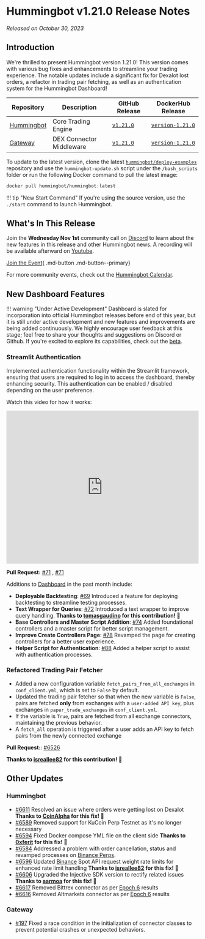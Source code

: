 # Hummingbot v1.21.0 Release Notes

*Released on October 30, 2023*

## Introduction

We're thrilled to present Hummingbot version 1.21.0! This version comes with various bug fixes and enhancements to streamline your trading experience. The notable updates include a significant fix for Dexalot lost orders, a refactor in trading pair fetching, as well as an authentication system for the Hummingbot Dashboard!


| Repository | Description | GitHub Release | DockerHub Release |
|------------|-------------|----------------|-------------------|
| [Hummingbot](https://github.com/hummingbot/hummingbot) | Core Trading Engine | [`v1.21.0`](https://github.com/hummingbot/hummingbot/releases/tag/v1.21.0) | [`version-1.21.0`](https://hub.docker.com/r/hummingbot/hummingbot/tags?name=version-1.21.0) |
| [Gateway](https://github.com/hummingbot/gateway) | DEX Connector Middleware | [`v1.21.0`](https://github.com/hummingbot/gateway/releases/tag/v1.21.0) | [`version-1.21.0`](https://hub.docker.com/r/hummingbot/gateway/tags?name=version-1.21.0) |

To update to the latest version, clone the latest [`hummingbot/deploy-examples`](https://github.com/hummingbot/deploy-examples) repository and use the `hummingbot-update.sh` script under the `/bash_scripts` folder or run the following Docker command to pull the latest image:

```bash
docker pull hummingbot/hummingbot:latest
```

!!! tip "New Start Command"
    If you're using the source version, use the `./start` command to launch Hummingbot.

## What's In This Release

Join the **Wednesday Nov 1st** community call on [Discord](https://discord.gg/hummingbot) to learn about the new features in this release and other Hummingbot news. A recording will be available afterward on [Youtube](https://www.youtube.com/c/hummingbot).

[Join the Event](https://discord.gg/hGnZ8sRr?event=1163485820062285854){ .md-button .md-button--primary}

For more community events, check out the [Hummingbot Calendar](https://www.notion.so/hummingbot-foundation/5c767683f80b45c4934aa8cf755a2ff5?v=4dd057ac162f49c9813e11cec0688204&pvs=4).


## New Dashboard Features

!!! warning "Under Active Development"
    Dashboard is slated for incorporation into official Hummingbot releases before end of this year, but it is still under active development and new features and improvements are being added continuously. We highly encourage user feedback at this stage; feel free to share your thoughts and suggestions on Discord or Github. If you're excited to explore its capabilities, check out the [beta](https://github.com/hummingbot/dashboard).


### Streamlit Authentication

Implemented authentication functionality within the Streamlit framework, ensuring that users are required to log in to access the dashboard, thereby enhancing security. This authentication can be enabled / disabled depending on the user preference. 

Watch this video for how it works:

<iframe style="width:100%; min-height:400px;" src="https://www.youtube.com/embed/VmlD_WQVe4M?si=esn1bc-d2Up-wase" frameborder="0" allow="accelerometer; autoplay; encrypted-media; gyroscope; picture-in-picture" allowfullscreen></iframe>

**Pull Request:** [#71](https://github.com/hummingbot/dashboard/pull/86) , [#71](https://github.com/hummingbot/dashboard/pull/86) 

Additions to [Dashboard](/dashboard/) in the past month include:

- **Deployable Backtesting**: [#69](https://github.com/hummingbot/dashboard/pull/69) Introduced a feature for deploying backtesting to streamline testing processes. 
- **Text Wrapper for Queries**: [#72](https://github.com/hummingbot/dashboard/pull/72) Introduced a text wrapper to improve query handling. **Thanks to [tomasgaudino](https://github.com/tomasgaudino) for this contribution! 🙏**
- **Base Controllers and Master Script Addition**: [#74](https://github.com/hummingbot/dashboard/pull/74) Added foundational controllers and a master script for better script management.
- **Improve Create Controllers Page**: [#78](https://github.com/hummingbot/dashboard/pull/78) Revamped the page for creating controllers for a better user experience.
- **Helper Script for Authentication**: [#88](https://github.com/hummingbot/dashboard/pull/88) Added a helper script to assist with authentication processes.

### Refactored Trading Pair Fetcher

* Added a new configuration variable `fetch_pairs_from_all_exchanges` in `conf_client.yml`, which is set to `False` by default.
* Updated the trading pair fetcher so that when the new variable is `False`, pairs are fetched **only** from exchanges with a `user-added API key`, plus exchanges in `paper_trade_exchanges` in `conf_client.yml`.
* If the variable is `True`, pairs are fetched from all exchange connectors, maintaining the previous behavior.
* A `fetch_all` operation is triggered after a user adds an API key to fetch pairs from the newly connected exchange

**Pull Request:**: [#6526](https://github.com/hummingbot/hummingbot/pull/6526) 

**Thanks to [isreallee82](https://github.com/isreallee82) for this contribution! 🙏**

## Other Updates

### Hummingbot

* [#6611](https://github.com/hummingbot/hummingbot/pull/6611) Resolved an issue where orders were getting lost on Dexalot **Thanks to [CoinAlpha](https://github.com/CoinAlpha) for this fix! 🙏**
* [#6589](https://github.com/hummingbot/hummingbot/pull/6589) Removed support for KuCoin Perp Testnet as it's no longer necessary
* [#6594](https://github.com/hummingbot/hummingbot/pull/6594) Fixed Docker compose YML file on the client side **Thanks to [0xferit](https://github.com/0xferit) for this fix! 🙏**
* [#6584](https://github.com/hummingbot/hummingbot/pull/6584) Addressed a problem with order cancellation, status and revamped processes on [Binance Perps](../exchanges/binance/index.md). 
* [#6596](https://github.com/hummingbot/hummingbot/pull/6596) Updated [Binance](../exchanges/binance/index.md) Spot API request weight rate limits for enhanced rate limit handling **Thanks to [isreallee82](https://github.com/isreallee82) for this fix! 🙏**
* [#6606](https://github.com/hummingbot/hummingbot/pull/6606) Upgraded the Injective SDK version to rectify related issues **Thanks to [aarmoa](https://github.com/aarmoa) for this fix! 🙏**
* [#6617](https://github.com/hummingbot/hummingbot/pull/6617) Removed Bittrex connector as per [Epoch 6](../blog/posts/2023-10-epoch-6-polls-recap/index.md) results
* [#6616](https://github.com/hummingbot/hummingbot/pull/6616) Removed Altmarkets connector as per [Epoch 6](../blog/posts/2023-10-epoch-6-polls-recap/index.md) results


### Gateway
* [#197](https://github.com/hummingbot/gateway/pull/197) Fixed a race condition in the initialization of connector classes to prevent potential crashes or unexpected behaviors.